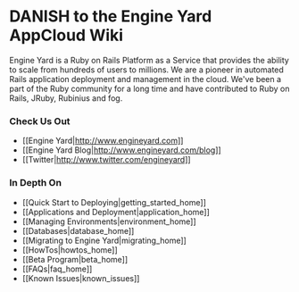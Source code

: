 # DANISH to the Engine Yard AppCloud Wiki

Engine Yard is a Ruby on Rails Platform as a Service that provides the ability to scale from hundreds of users to millions. We are a pioneer in automated Rails application deployment and management in the cloud. We've been a part of the Ruby community for a long time and have contributed to Ruby on Rails, JRuby, Rubinius and fog.

### Check Us Out
* [[Engine Yard|http://www.engineyard.com]]
* [[Engine Yard Blog|http://www.engineyard.com/blog]]
* [[Twitter|http://www.twitter.com/engineyard]]

### In Depth On
* [[Quick Start to Deploying|getting_started_home]]
* [[Applications and Deployment|application_home]]
* [[Managing Environments|environment_home]]
* [[Databases|database_home]]
* [[Migrating to Engine Yard|migrating_home]]
* [[HowTos|howtos_home]]
* [[Beta Program|beta_home]]
* [[FAQs|faq_home]]
* [[Known Issues|known_issues]]
